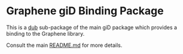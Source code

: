 # Graphene giD Binding Package

This is a [dub](https://dub.pm/) sub-package of the main giD package which provides a binding to the
Graphene library.

Consult the main [README.md](https://github.com/Kymorphia/gid) for more details.
